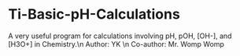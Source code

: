 # Ti-Basic-pH-Calculations
A very useful program for calculations involving pH, pOH, [OH-], and [H3O+] in Chemistry.\n
Author: YK \n
Co-author: Mr. Womp Womp
